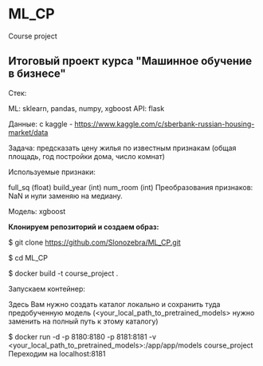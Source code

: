 # ML_CP
 Course project
## Итоговый проект курса "Машинное обучение в бизнесе"

Стек:

ML: sklearn, pandas, numpy, xgboost API: flask

Данные: с kaggle - https://www.kaggle.com/c/sberbank-russian-housing-market/data

Задача: предсказать цену жилья по известным признакам (общая площадь, год постройки дома, число комнат)

Используемые признаки:

full_sq (float)
build_year (int)
num_room (int)
Преобразования признаков: NaN и нули заменяю на медиану.

Модель: xgboost

**Клонируем репозиторий и создаем образ:**

$ git clone https://github.com/Slonozebra/ML_CP.git

$ cd ML_CP

$ docker build -t course_project .

Запускаем контейнер:

Здесь Вам нужно создать каталог локально и сохранить туда предобученную модель (<your_local_path_to_pretrained_models> нужно заменить на полный путь к этому каталогу)

$ docker run -d -p 8180:8180 -p 8181:8181 -v <your_local_path_to_pretrained_models>:/app/app/models course_project
Переходим на localhost:8181

